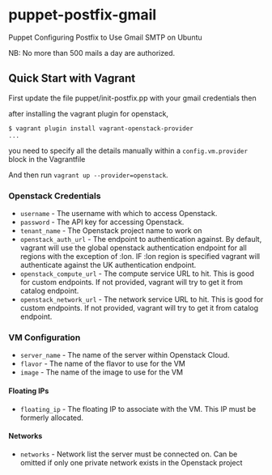 puppet-postfix-gmail
====================

Puppet Configuring Postfix to Use Gmail SMTP on Ubuntu 

NB: No more than 500 mails a day are authorized.


## Quick Start with Vagrant

First update the file puppet/init-postfix.pp with your gmail credentials then

after installing the vagrant plugin for openstack, 

```
$ vagrant plugin install vagrant-openstack-provider
...
```

you need to specify all the details manually within a `config.vm.provider` block in the Vagrantfile

And then run `vagrant up --provider=openstack`.


### Openstack Credentials

* `username` - The username with which to access Openstack.
* `password` - The API key for accessing Openstack.
* `tenant_name` - The Openstack project name to work on
* `openstack_auth_url` - The endpoint to authentication against. By default, vagrant will use the global
openstack authentication endpoint for all regions with the exception of :lon. IF :lon region is specified
vagrant will authenticate against the UK authentication endpoint.
* `openstack_compute_url` - The compute service URL to hit. This is good for custom endpoints. If not provided, vagrant will try to get it from catalog endpoint.
* `openstack_network_url` - The network service URL to hit. This is good for custom endpoints. If not provided, vagrant will try to get it from catalog endpoint.

### VM Configuration

* `server_name` - The name of the server within Openstack Cloud. 
* `flavor` - The name of the flavor to use for the VM
* `image` - The name of the image to use for the VM

#### Floating IPs

* `floating_ip` - The floating IP to associate with the VM. This IP must be formerly allocated.

#### Networks

* `networks` - Network list the server must be connected on. Can be omitted if only one private network exists
  in the Openstack project



